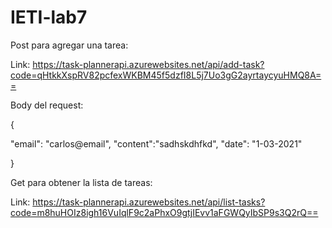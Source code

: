 # IETI-lab7

Post para agregar una tarea: 

Link: https://task-plannerapi.azurewebsites.net/api/add-task?code=qHtkkXspRV82pcfexWKBM45f5dzfI8L5j7Uo3gG2ayrtaycyuHMQ8A==

Body del request: 

{
   
   "email": "carlos@email",
    "content":"sadhskdhfkd",
    "date": "1-03-2021"
    
}

Get para obtener la lista de tareas:

Link: https://task-plannerapi.azurewebsites.net/api/list-tasks?code=m8huHOIz8igh16VuIqlF9c2aPhxO9gtjIEvv1aFGWQyIbSP9s3Q2rQ==
